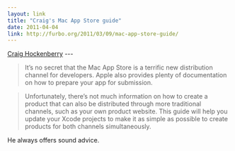 ```yaml
---
layout: link
title: "Craig's Mac App Store guide"
date: 2011-04-04
link: http://furbo.org/2011/03/09/mac-app-store-guide/
---
```


[Craig Hockenberry](http://furbo.org/2011/03/09/mac-app-store-guide/) ---

>It’s no secret that the Mac App Store is a terrific new distribution channel for developers. Apple also provides plenty of documentation on how to prepare your app for submission.

>Unfortunately, there’s not much information on how to create a product that can also be distributed through more traditional channels, such as your own product website. This guide will help you update your Xcode projects to make it as simple as possible to create products for both channels simultaneously.

He always offers sound advice.